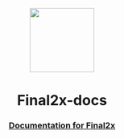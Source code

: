 <p align="center">
<img src="https://s2.loli.net/2023/06/19/547qRecHdnJIbKu.png" height="128">
</p>
<h1 align="center"> Final2x-docs </h1>
<h3 align="center"> <a href="https://final2x.tohru.top" target="_blank"> Documentation for Final2x </a> </h3>
